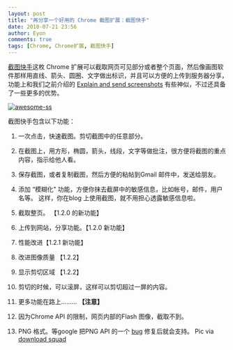 ```yaml
---
layout: post
title: "再分享一个好用的 Chrome 截图扩展：截图快手"
date: 2010-07-21 23:56
author: Eyon
comments: true
tags: [Chrome, Chrome扩展, 截图快手]
---
```

[截图快手](https://chrome.google.com/extensions/detail/alelhddbbhepgpmgidjdcjakblofbmce?hl=zh-cn)这枚 Chrome 扩展可以截取网页可见部分或者整个页面，然后像画图软件那样用直线、箭头、圆圈、文字做出标识，并且可以方便的上传到服务器分享，功能上和我们之前介绍的 [Explain and send screenshots](http://www.chromi.org/archives/4312) 有些神似，不过还具备了一些更多的优势。

<a href="http://img.chromi.org/2010/07/awesome-ss.jpg">![](http://img.chromi.org/2010/07/awesome-ss.jpg "awesome-ss")</a>

截图快手包含以下功能：


1.  一次点击，快速截图。剪切截图中的任意部分。
2.  在截图上，用方形，椭圆，箭头，线段，文字等做批注，很方便将截图的重点内容，指示给他人看。
3.  保存截图，或者复制截图，然后方便的粘帖到Gmail 邮件中，发送给朋友。
4.  添加 “模糊化" 功能，方便你抹去截屏中的敏感信息，比如帐号，邮件，用户名等。 这样，你在blog 上使用截图，就不用担心透露敏感信息啦。
5.  截取整页。 【1.2.0 的新功能】
6.  上传到网站，分享功能。【1.2.0 新功能】
7.  性能改进【1.2.1 新功能】
8.  改进图像质量 【1.2.2】
9.  显示剪切区域 【1.2.2】
10.  剪切的时候，可以滚屏，这样可以剪切超过一屏的内容。
11.  更多功能在路上.........
**【注意】**


1.  因为Chrome API 的限制，网页内部的Flash 图像，截取不到。
2.  PNG 格式。等google 把PNG API 的一个 [bug](http://code.google.com/p/chromium/issues/detail?id=44758) 修复后就会支持。
Pic via [download squad](http://www.downloadsquad.com/2010/07/21/awesome-screenshot-for-google-chrome-does-annotations-sharing/)
